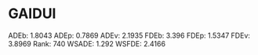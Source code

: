 # GAIDUI

ADEb: 1.8043
ADEp: 0.7869
ADEv: 2.1935
FDEb: 3.396
FDEp: 1.5347
FDEv: 3.8969
Rank: 740
WSADE: 1.292
WSFDE: 2.4166